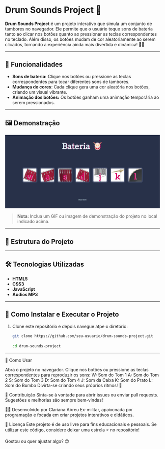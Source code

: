 # Drum Sounds Project 🥁

**Drum Sounds Project** é um projeto interativo que simula um conjunto de tambores no navegador. Ele permite que o usuário toque sons de bateria tanto ao clicar nos botões quanto ao pressionar as teclas correspondentes no teclado. Além disso, os botões mudam de cor aleatoriamente ao serem clicados, tornando a experiência ainda mais divertida e dinâmica! 🎨🎶

---

## 🚀 Funcionalidades

- **Sons de bateria:** Clique nos botões ou pressione as teclas correspondentes para tocar diferentes sons de tambores.
- **Mudança de cores:** Cada clique gera uma cor aleatória nos botões, criando um visual vibrante.
- **Animação dos botões:** Os botões ganham uma animação temporária ao serem pressionados.

---

## 🖼 Demonstração

![Drum Sounds Preview](/Projeto-bateria-start/assets/drum-preview.png)

> **Nota:** Inclua um GIF ou imagem de demonstração do projeto no local indicado acima.

---

## 📂 Estrutura do Projeto


---

## 🛠 Tecnologias Utilizadas

- **HTML5**
- **CSS3**
- **JavaScript**
- **Áudios MP3**

---

## 🔧 Como Instalar e Executar o Projeto

1. Clone este repositório e depois navegue atpe o diretório:  

   ```bash
   git clone https://github.com/seu-usuario/drum-sounds-project.git

   cd drum-sounds-project

---
  
🎯 Como Usar

Abra o projeto no navegador.
Clique nos botões ou pressione as teclas correspondentes para reproduzir os sons:
W: Som do Tom 1
A: Som do Tom 2
S: Som do Tom 3
D: Som do Tom 4
J: Som da Caixa
K: Som do Prato
L: Som do Bumbo
Divirta-se criando seus próprios ritmos! 🥁

🌟 Contribuição
Sinta-se à vontade para abrir issues ou enviar pull requests. Sugestões e melhorias são sempre bem-vindas!


👩‍💻 Desenvolvido por
Clariana Abreu
Ex-militar, apaixonada por programação e focada em criar projetos interativos e didáticos.

📜 Licença
Este projeto é de uso livre para fins educacionais e pessoais.
Se utilizar este código, considere deixar uma estrela ⭐ no repositório!

Gostou ou quer ajustar algo? 😊


